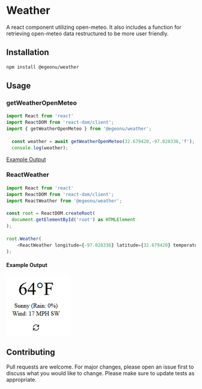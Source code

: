 # Weather
A react component utilizing open-meteo. It also includes a function for retrieving open-meteo data restructured to be more user friendly.
## Installation
```bash
npm install @egeonu/weather
```
## Usage
### getWeatherOpenMeteo
```javascript
import React from 'react'
import ReactDOM from 'react-dom/client';
import { getWeatherOpenMeteo } from '@egeonu/weather';

  const weather = await getWeatherOpenMeteo(32.679420,-97.028336,'f');
  console.log(weather);
```
[Example Output](weather-array.json)
### ReactWeather
```javascript
import React from 'react'
import ReactDOM from 'react-dom/client';
import ReactWeather from '@egeonu/weather';

const root = ReactDOM.createRoot(
  document.getElementById('root') as HTMLElement
);

root.Weather(
    <ReactWeather longitude={-97.028336} latitude={32.679420} temperature_unit='f' wind_speed_unit='mph'/>
);
```
#### Example Output
![alt text](./example.png "Example")
## Contributing
Pull requests are welcome. For major changes, please open an issue first
to discuss what you would like to change.
Please make sure to update tests as appropriate.

